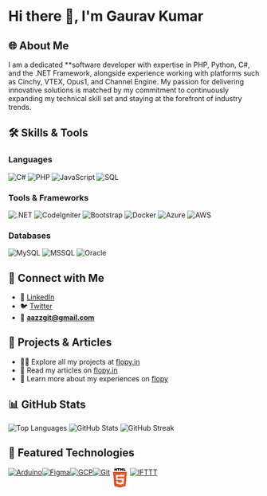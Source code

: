 # Hi there 👋, I'm Gaurav Kumar

## 🌐 About Me
I am a dedicated **software developer with expertise in PHP, Python, C#, and the .NET Framework, alongside experience working with platforms such as Cinchy, VTEX, Opus1, and Channel Engine. My passion for delivering innovative solutions is matched by my commitment to continuously expanding my technical skill set and staying at the forefront of industry trends.

## 🛠️ Skills & Tools

### Languages
![C#](https://img.shields.io/badge/C%23-239120?style=for-the-badge&logo=c-sharp&logoColor=white)
![PHP](https://img.shields.io/badge/PHP-777BB4?style=for-the-badge&logo=php&logoColor=white)
![JavaScript](https://img.shields.io/badge/JavaScript-F7DF1E?style=for-the-badge&logo=javascript&logoColor=black)
![SQL](https://img.shields.io/badge/SQL-003B57?style=for-the-badge&logo=sql&logoColor=white)

### Tools & Frameworks
![.NET](https://img.shields.io/badge/.NET-512BD4?style=for-the-badge&logo=dotnet&logoColor=white)
![CodeIgniter](https://img.shields.io/badge/CodeIgniter-EF4223?style=for-the-badge&logo=codeigniter&logoColor=white)
![Bootstrap](https://img.shields.io/badge/Bootstrap-7952B3?style=for-the-badge&logo=bootstrap&logoColor=white)
![Docker](https://img.shields.io/badge/Docker-2496ED?style=for-the-badge&logo=docker&logoColor=white)
![Azure](https://img.shields.io/badge/Azure-0078D4?style=for-the-badge&logo=microsoft-azure&logoColor=white)
![AWS](https://img.shields.io/badge/AWS-232F3E?style=for-the-badge&logo=amazon-aws&logoColor=white)

### Databases
![MySQL](https://img.shields.io/badge/MySQL-4479A1?style=for-the-badge&logo=mysql&logoColor=white)
![MSSQL](https://img.shields.io/badge/MSSQL-CC2927?style=for-the-badge&logo=microsoft-sql-server&logoColor=white)
![Oracle](https://img.shields.io/badge/Oracle-F80000?style=for-the-badge&logo=oracle&logoColor=white)

## 🔗 Connect with Me
- 💼 [LinkedIn](https://www.linkedin.com/in/flopy/)
- 🐦 [Twitter](https://twitter.com/rjflopy)
- 📧 **aazzgit@gmail.com**

## 🌟 Projects & Articles
- 👨‍💻 Explore all my projects at [flopy.in](https://www.linkedin.com/in/flopy/)
- 📝 Read my articles on [flopy.in]([https://flopy.in](https://www.linkedin.com/in/flopy/))
- 📄 Learn more about my experiences on [flopy](https://flopy.in)

## 📊 GitHub Stats

![Top Languages](https://github-readme-stats.vercel.app/api/top-langs?username=aazzroy&show_icons=true&locale=en&layout=compact&theme=radical)
![GitHub Stats](https://github-readme-stats.vercel.app/api?username=aazzroy&show_icons=true&locale=en&theme=radical)
![GitHub Streak](https://github-readme-streak-stats.herokuapp.com/?user=aazzroy&theme=radical)

## 🚀 Featured Technologies
<div style="display: flex; flex-wrap: wrap;">
  <a href="https://www.arduino.cc/" target="_blank" rel="noreferrer">
    <img src="https://cdn.worldvectorlogo.com/logos/arduino-1.svg" alt="Arduino" width="40" height="40"/>
  </a>
  <a href="https://www.figma.com/" target="_blank" rel="noreferrer">
    <img src="https://www.vectorlogo.zone/logos/figma/figma-icon.svg" alt="Figma" width="40" height="40"/>
  </a>
  <a href="https://cloud.google.com" target="_blank" rel="noreferrer">
    <img src="https://www.vectorlogo.zone/logos/google_cloud/google_cloud-icon.svg" alt="GCP" width="40" height="40"/>
  </a>
  <a href="https://git-scm.com/" target="_blank" rel="noreferrer">
    <img src="https://www.vectorlogo.zone/logos/git-scm/git-scm-icon.svg" alt="Git" width="40" height="40"/>
  </a>
  <a href="https://www.w3.org/html/" target="_blank" rel="noreferrer">
    <img src="https://raw.githubusercontent.com/devicons/devicon/master/icons/html5/html5-original-wordmark.svg" alt="HTML5" width="40" height="40"/>
  </a>
  <a href="https://ifttt.com/" target="_blank" rel="noreferrer">
    <img src="https://www.vectorlogo.zone/logos/ifttt/ifttt-ar21.svg" alt="IFTTT" width="40" height="40"/>
  </a>
</div>

<!-- Add more content or sections as needed -->

